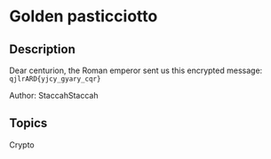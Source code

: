 # Golden pasticciotto

## Description

Dear centurion, the Roman emperor sent us this encrypted message: `qjlrARD{yjcy_gyary_cqr}`

Author: StaccahStaccah

## Topics

Crypto
